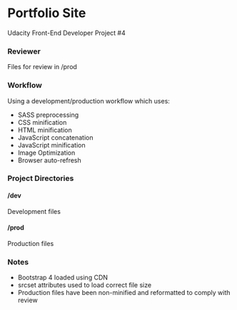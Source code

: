 # Portfolio Site
Udacity Front-End Developer Project #4
### Reviewer
Files for review in /prod
### Workflow
Using a development/production workflow which uses:
* SASS preprocessing
* CSS minification
* HTML minification
* JavaScript concatenation
* JavaScript minification
* Image Optimization
* Browser auto-refresh
### Project Directories
#### /dev
Development files
#### /prod
Production files
### Notes
* Bootstrap 4 loaded using CDN
* srcset attributes used to load correct file size
* Production files have been non-minified and reformatted to comply with review
